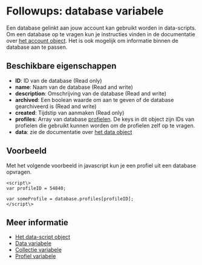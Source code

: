 # Followups: database variabele

Een database gelinkt aan jouw account kan gebruikt worden in data-scripts.
Om een database op te vragen kun je instructies vinden in de documentatie 
over [het account object](./followups-scripting-copernica).
Het is ook mogelijk om informatie binnen de database aan te passen.

## Beschikbare eigenschappen

* **ID**: ID van de database (Read only)
* **name**: Naam van de database (Read and write)
* **description**: Omschrijving van de database (Read and write)
* **archived**: Een boolean waarde om aan te geven of de database gearchiveerd is (Read and write)
* **created**: Tijdstip van aanmaken (Read only)
* **profiles**: Array van database [profielen](./followups-scripting-profile). De keys in dit object zijn IDs van profielen 
die gebruikt kunnen worden om de profielen zelf op te vragen.
* **data**: zie de documentatie over [het data object](./followups-scripting-data)

## Voorbeeld

Met het volgende voorbeeld in javascript kun je een profiel uit een database 
opvragen.

    <script\> 
    var profileID = 54840;

    var someProfile = database.profiles[profileID];
    </script\>

## Meer informatie
* [Het data-script object](./followups-scripting)
* [Data variabele](./followups-scripting-data)
* [Collectie variabele](./followups-scripting-collection)
* [Profiel variabele](./followups-scripting-data)
